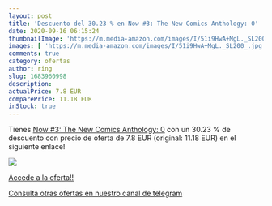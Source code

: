 ```yaml
---
layout: post
title: 'Descuento del 30.23 % en Now #3: The New Comics Anthology: 0'
date: 2020-09-16 06:15:24
thumbnailImage: 'https://m.media-amazon.com/images/I/51i9HwA+MgL._SL200_.jpg'
images: [ 'https://m.media-amazon.com/images/I/51i9HwA+MgL._SL200_.jpg' ]
comments: true
category: ofertas
author: ring
slug: 1683960998
description:
actualPrice: 7.8 EUR
comparePrice: 11.18 EUR
inStock: true
---
```


Tienes [Now #3: The New Comics Anthology: 0](https://www.amazon.com/dp/1683960998/?tag=redken08-20) con un 30.23 % de descuento con precio de oferta de 7.8 EUR (original: 11.18 EUR) en el siguiente enlace!

[![](https://m.media-amazon.com/images/I/51i9HwA+MgL._SL200_.jpg)](https://www.amazon.com/dp/1683960998/?tag=redken08-20)

[Accede a la oferta!!](https://www.amazon.com/dp/1683960998/?tag=redken08-20)

[Consulta otras ofertas en nuestro canal de telegram](https://t.me/s/ofertas25)
